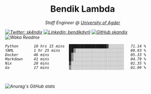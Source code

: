 <h1 align="center"> Bendik Lambda </h1>
<p align="center"><em>Staff Engineer @ <a href="http://www.uia.no">University of Agder</a></p>



[![Twitter: sk4ndix](https://img.shields.io/twitter/follow/sk4ndix?style=social)](https://twitter.com/sk4ndix)
[![Linkedin: bendikdyrli](https://img.shields.io/badge/-bendikdyrli-blue?style=flat-square&logo=Linkedin&logoColor=white&link=https://www.linkedin.com/in/bendikdyrli/)](https://www.linkedin.com/in/bendikdyrli/)
[![GitHub skandix](https://img.shields.io/github/followers/skandix?label=follow&style=social)](https://github.com/skandix)
![Waka Readme](https://github.com/skandix/skandix/workflows/Waka%20Readme/badge.svg)


<!--START_SECTION:waka-->

```text
Python       10 hrs 15 mins  █████████████████▓░░░░░░░   71.14 %
YAML         1 hr 25 mins    ██▒░░░░░░░░░░░░░░░░░░░░░░   09.93 %
Docker       46 mins         █▒░░░░░░░░░░░░░░░░░░░░░░░   05.33 %
Markdown     41 mins         █▒░░░░░░░░░░░░░░░░░░░░░░░   04.79 %
Nix          20 mins         ▓░░░░░░░░░░░░░░░░░░░░░░░░   02.35 %
Go           17 mins         ▒░░░░░░░░░░░░░░░░░░░░░░░░   01.99 %
```

<!--END_SECTION:waka-->

  <br>
  
![Anurag's GitHub stats](https://github-readme-stats.vercel.app/api?username=skandix&show_icons=true&theme=tokyonight)


